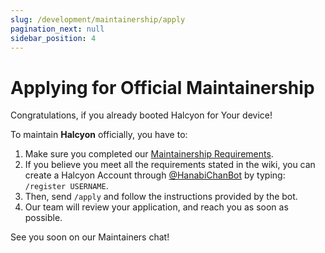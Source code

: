 ```yaml
---
slug: /development/maintainership/apply
pagination_next: null
sidebar_position: 4
---
```

# Applying for Official Maintainership

Congratulations, if you already booted Halcyon for Your device!

To maintain **Halcyon** officially, you have to:
1. Make sure you completed our [Maintainership Requirements](/development/maintainership/requirements).
2. If you believe you meet all the requirements stated in the wiki, you can create a Halcyon Account through [@HanabiChanBot](https://t.me/HanabiChanBot) by typing:
`/register USERNAME`.
3. Then, send `/apply` and follow the instructions provided by the bot.
4. Our team will review your application, and reach you as soon as possible.

See you soon on our Maintainers chat!
